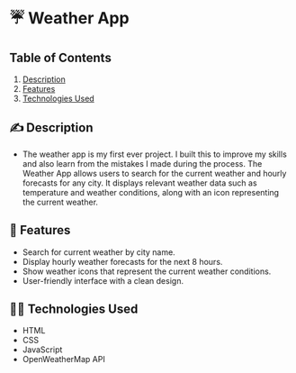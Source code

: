 # ☔️ Weather App



## Table of Contents
1. [Description](#description)
2. [Features](#features)
3. [Technologies Used](#technologies-used)



## ✍️ Description
- The weather app is my first ever project. I built this to improve my skills and also learn from the mistakes I made during the process. The Weather App allows users to search for the current weather and hourly forecasts for any city. It displays relevant weather data such as temperature and weather conditions, along with an icon representing the current weather.

## 🚀 Features
- Search for current weather by city name.
- Display hourly weather forecasts for the next 8 hours.
- Show weather icons that represent the current weather conditions.
- User-friendly interface with a clean design.

## 👨‍💻 Technologies Used
- HTML
- CSS
- JavaScript
- OpenWeatherMap API


